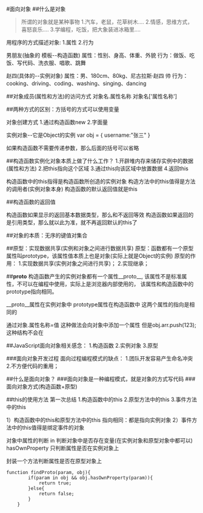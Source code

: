 #面向对象
##什么是对象
>所谓的对象就是某种事物
>1.汽车，老鼠，花草树木....
>2.情感，思维方式，喜怒哀乐....
>3.学编程，吃饭，把大象装进冰箱里....

用程序的方式描述对象:
1.属性
2.行为

 男朋友(抽象的 模板--构造函数)
 属性：性别、身高、体重、外貌
 行为：做饭、吃饭、写代码、洗衣服、唱歌、跳舞

 赵四(具体的--实例对象)
 属性：男、180cm、80kg、尼古拉斯·赵四 帅
 行为：cooking、driving、coding、washing、singing、dancing

 ##对象成员(属性和方法)的访问方式
 对象名.属性名称
 对象名['属性名称']

 ##两种方式的区别：方括号的方式可以使用变量

 对象创建方式
 1.通过构造函数new
 2.字面量

实例对象--它是Object的实例
var obj = {
  username:"张三"
}

如果构造函数不需要传递参数，那么后面的括号可以省略

##构造函数实例化对象本质上做了什么工作？
1.开辟堆内存来储存实例中的数据(属性和方法)
2.把this指向这个区域
3.通过this向该区域中放置数据
4.返回this

构造函数中的this指得是构造函数所创造的实例对象
构造方法中的this值得是方法的调用者(实例对象本身)
构造函数的默认返回值就是this

##构造函数的返回值

构造函数如果显示的返回基本数据类型，那么和不返回等效
构造函数如果返回的是引用类型，那么就以此为准，就不再返回默认的this了

##对象的本质：无序的键值对集合

##原型：实现数据共享(实例和对象之间进行数据共享)
原型：函数都有一个原型属性叫prototype，该属性值本质上也是对象(实际上就是Object的实例)
原型的作用：
1.实现数据共享(实例对象之间进行共享)；
2.实现继承；


##__proto__
构造函数产生的实例对象都有一个属性__proto__,
该属性不是标准属性，不可以在编程中使用，实际上是浏览器内部使用的，
该属性和构造函数中的prototype指向相同。

__proto__属性在实例对象中
prototype属性在构造函数中
这两个属性的指向是相同的

通过对象.属性名称=值 这种做法会向对象中添加一个属性
但是obj.arr.push(123); 这种结构不会在

##JavaScript面向对象相关感念：
1.构造函数
2.实例对象
3.原型

###面向对象开发过程
面向过程编程模式的缺点：
1.团队开发容易产生命名冲突
2.不方便代码的重用；

##什么是面向对象？
###面向对象是一种编程模式，就是对象的方式写代码
###面向对象方式(构造函数+原型)


##this的使用方法  第一次总结
1.构造函数中的this
2.原型方法中的this
3.事件方法中的this

1）构造函数中的this和原型方法中的this 指向相同：都是指向实例对象
2）事件方法中的this值得是绑定事件的对象

对象中属性的判断
in 判断对象中是否存在变量(在实例对象和原型对象中都可以)
hasOwnProperty 只判断属性是否在实例对象上

封装一个方法判断属性是否在原型对象上
```
function findProto(param, obj){
        if(param in obj && obj.hasOwnProperty(param)){
            return true;
        }else{
            return false;
        }
    }
```